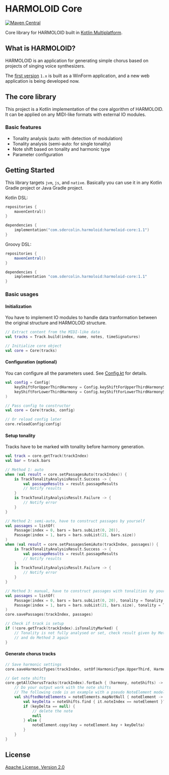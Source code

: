 # HARMOLOID Core

[![Maven Central](https://img.shields.io/maven-central/v/com.sdercolin.harmoloid/harmoloid-core/1.1)](https://search.maven.org/artifact/com.sdercolin.harmoloid/harmoloid-core/1.1/pom)

Core library for HARMOLOID built in [Kotlin Multiplatform](https://kotlinlang.org/docs/mpp-intro.html).

## What is HARMOLOID?

HARMOLOID is an application for generating simple chorus based on projects of singing voice synthesizers.

The [first version](https://github.com/sdercolin/HARMOLOID) `1.x` is built as a WinForm application, and a new web
application is being developed now.

## The core library

This project is a Kotlin implementation of the core algorithm of HARMOLOID. It can be applied on any MIDI-like formats
with external IO modules.

### Basic features

- Tonality analysis (auto: with detection of modulation)
- Tonality analysis (semi-auto: for single tonality)
- Note shift based on tonality and harmonic type
- Parameter configuration

## Getting Started

This library targets `jvm`, `js`, and `native`. Basically you can use it in any Kotlin Gradle project or Java Gradle
project.

Kotlin DSL:

```kotlin
repositories {
    mavenCentral()
}

dependencies {
    implementation("com.sdercolin.harmoloid:harmoloid-core:1.1")
}
```

Groovy DSL:

```gradle
repositories {
    mavenCentral()
}

dependencies {
    implementation "com.sdercolin.harmoloid:harmoloid-core:1.1"
}
```

### Basic usages

#### Initialization

You have to implement IO modules to handle data tranformation between the original structure and HARMOLOID structure.

```kotlin
// Extract content from the MIDI-like data
val tracks = Track.build(index, name, notes, timeSignatures)

// Initialize core object
val core = Core(tracks)

```

#### Configuration (optional)

You can configure all the parameters used.
See [Config.kt](https://github.com/sdercolin/harmoloid-core-kt/blob/main/src/commonMain/kotlin/com/sdercolin/harmoloid/core/Config.kt)
for details.

```kotlin
val config = Config(
    keyShiftForUpperThirdHarmony = Config.keyShiftForUpperThirdHarmonyStandard,
    keyShiftForLowerThirdHarmony = Config.keyShiftForLowerThirdHarmonyStandard
)

// Pass config to constructor
val core = Core(tracks, config)

// Or reload config later
core.reloadConfig(config)
```

#### Setup tonality

Tracks have to be marked with tonality before harmony generation.

```kotlin
val track = core.getTrack(trackIndex)
val bar = track.bars

// Method 1: auto
when (val result = core.setPassagesAuto(trackIndex)) {
    is TrackTonalityAnalysisResult.Success -> {
        val passageResults = result.passageResults
        // Notify results
    }
    is TrackTonalityAnalysisResult.Failure -> {
        // Notify error
    }
}

// Method 2: semi-auto, have to construct passages by yourself
val passages = listOf(
    Passage(index = 0, bars = bars.subList(0, 20)),
    Passage(index = 1, bars = bars.subList(21, bars.size))
)
when (val result = core.setPassagesSemiAuto(trackIndex, passages)) {
    is TrackTonalityAnalysisResult.Success -> {
        val passageResults = result.passageResults
        // Notify results
    }
    is TrackTonalityAnalysisResult.Failure -> {
        // Notify error
    }
}

// Method 3: manual, have to construct passages with tonalities by yourself 
val passages = listOf(
    Passage(index = 0, bars = bars.subList(0, 20), tonality = Tonality.C),
    Passage(index = 1, bars = bars.subList(21, bars.size), tonality = Tonality.D)
)
core.savePassages(trackIndex, passages)

// Check if track is setup
if (!core.getTrack(trackIndex).isTonalityMarked) {
    // Tonality is not fully analysed or set, check result given by Method 1 or Method 2
    // and do Method 3 again
}
```

#### Generate chorus tracks

```kotlin
// Save harmonic settings
core.saveHarmonicTypes(trackIndex, setOf(HarmonicType.UpperThird, HarmonicType.LowerThird))

// Get note shifts
core.getAllChorusTracks(trackIndex).forEach { (harmony, noteShifts) ->
    // Do your output work with the note shifts
    // The following code is an example with a pseudo NoteElement model
    val shiftedNoteElements = noteElements.mapNotNull { noteElement ->
        val keyDelta = noteShifts.find { it.noteIndex == noteElement }?.keyDelta
        if (keyDelta == null) {
            // delete the note
            null
        } else {
            noteElement.copy(key = noteElement.key + keyDelta)
        }
    }
}
```

## License

[Apache License, Version 2.0](https://github.com/sdercolin/harmoloid-core-kt/blob/main/LICENSE.md)
